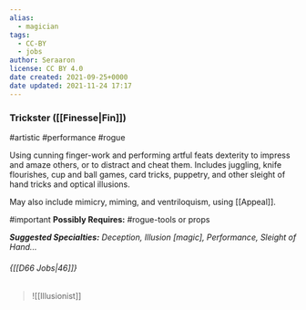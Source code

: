 ```yaml
---
alias:
  - magician
tags:
  - CC-BY
  - jobs
author: Seraaron
license: CC BY 4.0
date created: 2021-09-25+0000
date updated: 2021-11-24 17:17
---
```


### Trickster ([[Finesse|Fin]])

#artistic #performance #rogue 

Using cunning finger-work and performing artful feats dexterity to impress and amaze others, or to distract and cheat them. Includes juggling, knife flourishes, cup and ball games, card tricks, puppetry, and other sleight of hand tricks and optical illusions.

May also include mimicry, miming, and ventriloquism, using [[Appeal]].

#important **Possibly Requires:** #rogue-tools or props

_**Suggested Specialties:** Deception, Illusion [magic], Performance, Sleight of Hand..._

###### {[[D66 Jobs|46]]}

> ![[Illusionist]]
